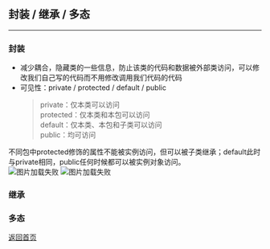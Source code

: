 ## **封装 / 继承 / 多态**
--------------------------

### **封装**

* 减少耦合，隐藏类的一些信息，防止该类的代码和数据被外部类访问，可以修改我们自己写的代码而不用修改调用我们代码的代码
* 可见性：private / protected / default / public
    > private：仅本类可以访问<br>
    > protected：仅本类和本包可以访问<br>
    > default：仅本类、本包和子类可以访问<br>
    > public：均可访问

不同包中protected修饰的属性不能被实例访问，但可以被子类继承；default此时与private相同，public任何时候都可以被实例对象访问。<br>
![图片加载失败](https://maxwell-l.github.io/WriteSomething/image/featureOne1.png)
![图片加载失败](https://maxwell-l.github.io/WriteSomething/image/featureOne2.png)

### **继承**


### **多态**


[返回首页](https://maxwell-l.github.io/WriteSomething)
